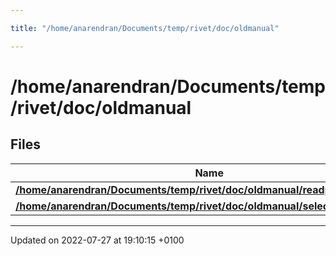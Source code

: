 ```yaml
---

title: "/home/anarendran/Documents/temp/rivet/doc/oldmanual"

---
```


# /home/anarendran/Documents/temp/rivet/doc/oldmanual



## Files

| Name           |
| -------------- |
| **[/home/anarendran/Documents/temp/rivet/doc/oldmanual/readplot.py](http://example.org/files/readplot_8py/#file-readplot.py)**  |
| **[/home/anarendran/Documents/temp/rivet/doc/oldmanual/selectedanalyses.py](http://example.org/files/selectedanalyses_8py/#file-selectedanalyses.py)**  |






-------------------------------

Updated on 2022-07-27 at 19:10:15 +0100
